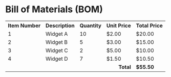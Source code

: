 # Bill of Materials (BOM)

<table>
  <tr>
    <th>Item Number</th>
    <th>Description</th>
    <th>Quantity</th>
    <th>Unit Price</th>
    <th>Total Price</th>
  </tr>
  <tr>
    <td>1</td>
    <td>Widget A</td>
    <td>10</td>
    <td>$2.00</td>
    <td>$20.00</td>
  </tr>
  <tr>
    <td>2</td>
    <td>Widget B</td>
    <td>5</td>
    <td>$3.00</td>
    <td>$15.00</td>
  </tr>
  <tr>
    <td>3</td>
    <td>Widget C</td>
    <td>2</td>
    <td>$5.00</td>
    <td>$10.00</td>
  </tr>
  <tr>
    <td>4</td>
    <td>Widget D</td>
    <td>7</td>
    <td>$1.50</td>
    <td>$10.50</td>
  </tr>
  <tr>
    <td colspan="4" style="text-align:right"><strong>Total</strong></td>
    <td><strong>$55.50</strong></td>
  </tr>
</table>